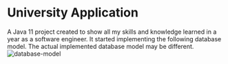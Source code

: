 # University Application
A Java 11 project created to show all my skills and knowledge learned in a year as a software engineer. It started implementing the following database model. The actual implemented database model may be different.
![database-model](https://user-images.githubusercontent.com/92128380/210679162-53949565-f341-4ad2-a403-ef6c95523757.png)

